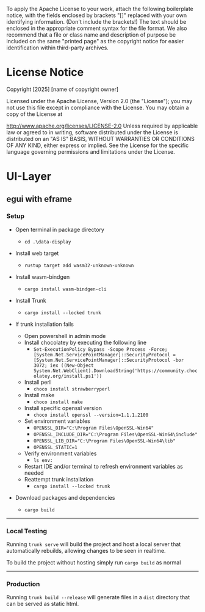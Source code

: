 To apply the Apache License to your work, attach the following boilerplate notice, with the fields enclosed by brackets "[]" replaced with your own identifying information. (Don't include the brackets!) The text should be enclosed in the appropriate comment syntax for the file format. We also recommend that a file or class name and description of purpose be included on the same "printed page" as the copyright notice for easier identification within third-party archives.

# License Notice
Copyright [2025] [name of copyright owner]

Licensed under the Apache License, Version 2.0 (the "License"); you may not use this file except in compliance with the License. You may obtain a copy of the License at

http://www.apache.org/licenses/LICENSE-2.0
Unless required by applicable law or agreed to in writing, software distributed under the License is distributed on an "AS IS" BASIS, WITHOUT WARRANTIES OR CONDITIONS OF ANY KIND, either express or implied. See the License for the specific language governing permissions and limitations under the License.

# UI-Layer

## egui with eframe

### Setup
-  Open terminal in package directory
    - `cd .\data-display`

- Install web target
    - `rustup target add wasm32-unknown-unknown`

- Install wasm-bindgen
    - `cargo install wasm-bindgen-cli`

- Install Trunk
    - `cargo install --locked trunk`
- If trunk installation fails
    - Open powershell in admin mode
    - Install chocolatey by executing the following line
        - `Set-ExecutionPolicy Bypass -Scope Process -Force; [System.Net.ServicePointManager]::SecurityProtocol = [System.Net.ServicePointManager]::SecurityProtocol -bor 3072; iex ((New-Object System.Net.WebClient).DownloadString('https://community.chocolatey.org/install.ps1'))`
    - Install perl
        - `choco install strawberryperl`
    - Install make
        - `choco install make`
    - Install specific openssl version
        - `choco install openssl --version=1.1.1.2100`
    - Set environment variables
        - `OPENSSL_DIR="C:\Program Files\OpenSSL-Win64"`
        - `OPENSSL_INCLUDE_DIR="C:\Program Files\OpenSSL-Win64\include"`
        - `OPENSSL_LIB_DIR="C:\Program Files\OpenSSL-Win64\lib"`
        - `OPENSSL_STATIC=1`
    - Verify environment variables
        - `ls env:`
    - Restart IDE and/or terminal to refresh environment variables as needed
    - Reattempt trunk installation
        - `cargo install --locked trunk`
- Download packages and dependencies
    - `cargo build`

---
### Local Testing
Running `trunk serve` will build the project and host a local server that automatically rebuilds, allowing changes to be seen in realtime. 

To build the project without hosting simply run `cargo build` as normal

---
### Production
Running `trunk build --release` will generate files in a `dist` directory that can be served as static html.
